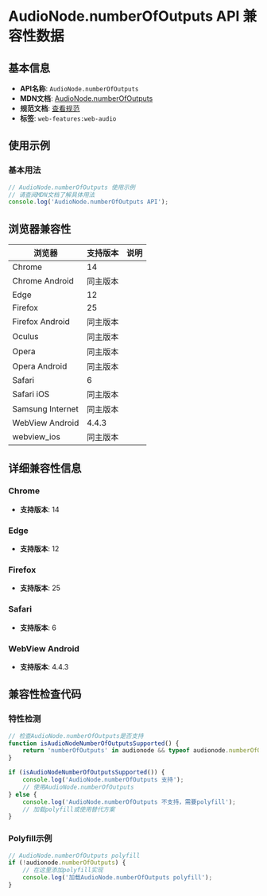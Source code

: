 # AudioNode.numberOfOutputs API 兼容性数据

## 基本信息

- **API名称**: `AudioNode.numberOfOutputs`
- **MDN文档**: [AudioNode.numberOfOutputs](https://developer.mozilla.org/docs/Web/API/AudioNode/numberOfOutputs)
- **规范文档**: [查看规范](https://webaudio.github.io/web-audio-api/#dom-audionode-numberofoutputs)
- **标签**: `web-features:web-audio`

## 使用示例

### 基本用法

```javascript
// AudioNode.numberOfOutputs 使用示例
// 请查阅MDN文档了解具体用法
console.log('AudioNode.numberOfOutputs API');
```

## 浏览器兼容性

| 浏览器 | 支持版本 | 说明 |
|--------|----------|------|
| Chrome | 14 |  |
| Chrome Android | 同主版本 |  |
| Edge | 12 |  |
| Firefox | 25 |  |
| Firefox Android | 同主版本 |  |
| Oculus | 同主版本 |  |
| Opera | 同主版本 |  |
| Opera Android | 同主版本 |  |
| Safari | 6 |  |
| Safari iOS | 同主版本 |  |
| Samsung Internet | 同主版本 |  |
| WebView Android | 4.4.3 |  |
| webview_ios | 同主版本 |  |

## 详细兼容性信息

### Chrome

- **支持版本**: 14

### Edge

- **支持版本**: 12

### Firefox

- **支持版本**: 25

### Safari

- **支持版本**: 6

### WebView Android

- **支持版本**: 4.4.3

## 兼容性检查代码

### 特性检测

```javascript
// 检查AudioNode.numberOfOutputs是否支持
function isAudioNodeNumberOfOutputsSupported() {
    return 'numberOfOutputs' in audionode && typeof audionode.numberOfOutputs === 'function';
}

if (isAudioNodeNumberOfOutputsSupported()) {
    console.log('AudioNode.numberOfOutputs 支持');
    // 使用AudioNode.numberOfOutputs
} else {
    console.log('AudioNode.numberOfOutputs 不支持，需要polyfill');
    // 加载polyfill或使用替代方案
}
```

### Polyfill示例

```javascript
// AudioNode.numberOfOutputs polyfill
if (!audionode.numberOfOutputs) {
    // 在这里添加polyfill实现
    console.log('加载AudioNode.numberOfOutputs polyfill');
}
```

